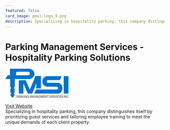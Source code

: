 ```yaml
---
featured: false
card_image: pmsi-logo_9.png
description: Specializing in hospitality parking, this company distinguishes itself by prioritizing guest services and tailoring employee training to meet the unique demands of each client property.
---
```


# Parking Management Services - Hospitality Parking Solutions
<img src="pmsi-logo_9.png" alt="Logo" style="max-width: 200px; height: auto;">

<a href="https://www.parkingmgmtservices.com/">Visit Website</a>  
Specializing in hospitality parking, this company distinguishes itself by prioritizing guest services and tailoring employee training to meet the unique demands of each client property.

